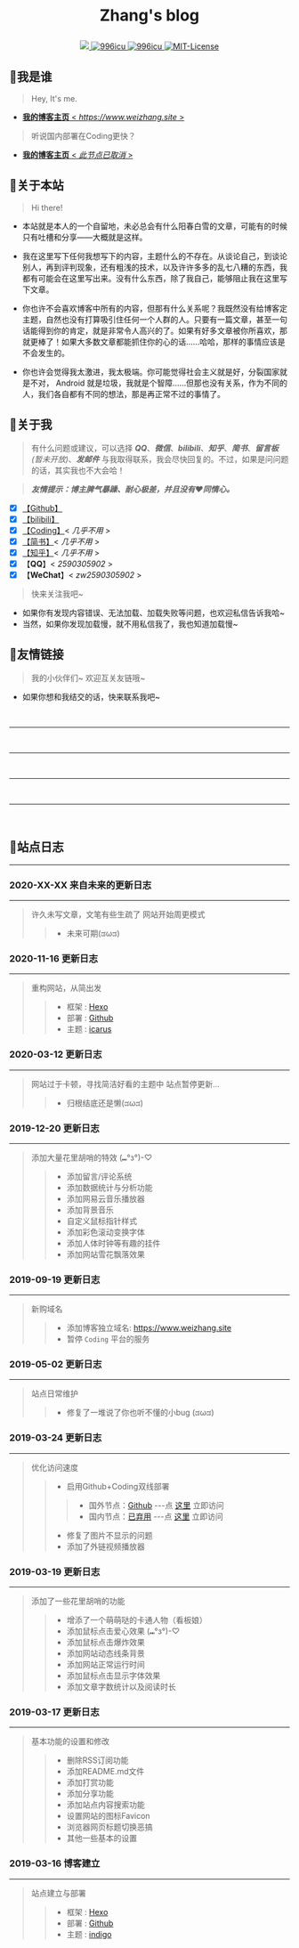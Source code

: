 # <p align="center">Zhang's blog</p>

<p align="center">
	<a href="https://github.com/local-host-8080/demo-html-css">
		<img src="https://img.shields.io/badge/status-updating-brightgreen.svg">
	</a>
		<a href="https://996.icu/#/en_US">
		<img alt="996icu" src="https://img.shields.io/badge/link-996.icu-%23FF4D5B.svg">
	</a>
	<a href="https://github.com/996icu/996.ICU/blob/master/LICENSE">
		<img alt="996icu" src="https://img.shields.io/badge/license-Anti%20996-blue.svg">
	</a>
	<a href="https://opensource.org/licenses/mit-license.php">
		<img alt="MIT-License" src="https://badges.frapsoft.com/os/mit/mit.svg">
	</a>
</p>

## 📌我是谁
> Hey, It's me.
* [**我的博客主页** < *https://www.weizhang.site* >](https://www.weizhang.site)
> 听说国内部署在Coding更快？
* [**我的博客主页** < *此节点已取消* >](https://www.weizhang.site)

## 📌关于本站
> Hi there!
* 本站就是本人的一个自留地，未必总会有什么阳春白雪的文章，可能有的时候只有吐槽和分享——大概就是这样。

* 我在这里写下任何我想写下的内容，主题什么的不存在。从谈论自己，到谈论别人，再到评判现象，还有粗浅的技术，以及许许多多的乱七八糟的东西，我都有可能会在这里写出来。没有什么东西，除了我自己，能够阻止我在这里写下文章。

* 你也许不会喜欢博客中所有的内容，但那有什么关系呢？我既然没有给博客定主题，自然也没有打算吸引住任何一个人群的人。只要有一篇文章，甚至一句话能得到你的肯定，就是非常令人高兴的了。如果有好多文章被你所喜欢，那就更棒了！如果大多数文章都能抓住你的心的话……哈哈，那样的事情应该是不会发生的。

* 你也许会觉得我太激进，我太极端。你可能觉得社会主义就是好，分裂国家就是不对， Android 就是垃圾，我就是个智障……但那也没有关系，作为不同的人，我们各自都有不同的想法，那是再正常不过的事情了。

## 📌关于我
> 有什么问题或建议，可以选择 **_QQ_**、**_微信_**、**_bilibili_**、**_知乎_**、**_简书_**、**_留言板_** _(暂未开放)_、**_发邮件_** 与我取得联系，我会尽快回复的。不过，如果是问问题的话，其实我也不大会哈！

> **_友情提示：博主脾气暴躁、耐心极差，并且没有❤️同情心。_**
* [x] [【Github】](https://fontawesome.com/icons?d=gallery)
* [x] [【bilibili】](https://space.bilibili.com/32683063)
* [x] [【Coding】](https://dev.tencent.com/u/localhost-8080)< *几乎不用* >
* [x] [【简书】](https://www.jianshu.com/u/e599f3f6065e)< *几乎不用* >
* [x] [【知乎】](https://www.zhihu.com/people/ban-xing-ban-zui-ban-fu-sheng-45/activities)< *几乎不用* >
* [x] 【**QQ**】< *2590305902* >
* [x] 【**WeChat**】< *zw2590305902* >

> 快来关注我吧~ 
* 如果你有发现内容错误、无法加载、加载失败等问题，也欢迎私信告诉我哈~
* 当然，如果你发现加载慢，就不用私信我了，我也知道加载慢~

## 📌友情链接
> 我的小伙伴们~ 欢迎互关友链哦~
* 如果你想和我结交的话，快来联系我吧~


<br>

***
<br>

***
<br>

***
<br>

***
<br>

## 📌站点日志
***
### 2020-XX-XX 来自未来的更新日志
***
> 许久未写文章，文笔有些生疏了
> 网站开始周更模式
> > * 未来可期(ಡωಡ)

### 2020-11-16 更新日志
***
> 重构网站，从简出发
> > * 框架 : [Hexo](https://hexo.io/zh-cn/)
> > * 部署 : [Github](https://github.com/)
> > * 主题 : [icarus](https://github.com/ppoffice/hexo-theme-icarus/)

### 2020-03-12 更新日志
***
> 网站过于卡顿，寻找简洁好看的主题中
> 站点暂停更新...
>
> > * 归根结底还是懒(ಡωಡ)

### 2019-12-20 更新日志
***
> 添加大量花里胡哨的特效 (⑉°з°)-♡
> > * 添加留言/评论系统
> > * 添加数据统计与分析功能
> > * 添加网易云音乐播放器
> > * 添加背景音乐
> > * 自定义鼠标指针样式
> > * 添加彩色滚动变换字体
> > * 添加人体时钟等有趣的挂件
> > * 添加网站雪花飘落效果

### 2019-09-19 更新日志
***
> 新购域名
> > * 添加博客独立域名: https://www.weizhang.site
> > * 暂停 `Coding` 平台的服务

### 2019-05-02 更新日志
***
> 站点日常维护
>
> > * 修复了一堆说了你也听不懂的小bug (ಡωಡ)

### 2019-03-24 更新日志
***
> 优化访问速度
> > * 启用Github+Coding双线部署
> > > * 国外节点：[Github](https://github.com/)    ---点 [这里](https://local-host-8080.github.io/) 立即访问
> > > * 国内节点：[已弃用](https://coding.net/)    ---点 [这里](https://local-host-8080.github.io/404) 立即访问
> > * 修复了图片不显示的问题
> > * 添加了外链视频播放器

### 2019-03-19 更新日志
***
> 添加了一些花里胡哨的功能
> > * 增添了一个萌萌哒的卡通人物（看板娘）
> > * 添加鼠标点击爱心效果 (⑉°з°)-♡
> > * 添加鼠标点击爆炸效果
> > * 添加网站动态线条背景
> > * 添加网站正常运行时间
> > * 添加鼠标点击显示字体效果
> > * 添加文章字数统计以及阅读时长 

### 2019-03-17 更新日志
***
> 基本功能的设置和修改
> > * 删除RSS订阅功能
> > * 添加README.md文件
> > * 添加打赏功能
> > * 添加分享功能
> > * 添加站点内容搜索功能
> > * 设置网站的图标Favicon
> > * 浏览器网页标题切换恶搞
> > * 其他一些基本的设置

### 2019-03-16 博客建立
***
> 站点建立与部署
> > * 框架 : [Hexo](https://hexo.io/zh-cn/)
> > * 部署 : [Github](https://github.com/)
> > * 主题 : [indigo](https://github.com/yscoder/hexo-theme-indigo)
